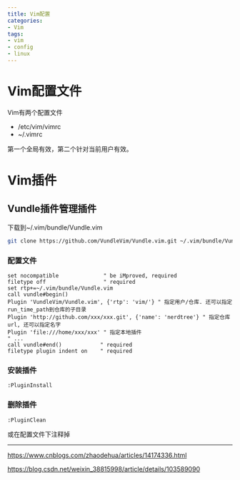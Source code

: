 ```yaml
---
title: Vim配置
categories: 
- Vim
tags: 
- vim
- config
- linux
---
```


# Vim配置文件

Vim有两个配置文件

- /etc/vim/vimrc
- ~/.vimrc

第一个全局有效，第二个针对当前用户有效。

# Vim插件

## Vundle插件管理插件

下载到~/.vim/bundle/Vundle.vim

```sh
git clone https://github.com/VundleVim/Vundle.vim.git ~/.vim/bundle/Vundle.vim
```

### 配置文件

```
set nocompatible              " be iMproved, required
filetype off                  " required
set rtp+=~/.vim/bundle/Vundle.vim
call vundle#begin()
Plugin 'VundleVim/Vundle.vim', {'rtp': 'vim/'} " 指定用户/仓库. 还可以指定run_time_path到仓库的子目录
Plugin 'http://github.com/xxx/xxx.git', {'name': 'nerdtree'} " 指定仓库url, 还可以指定名字
Plugin 'file:///home/xxx/xxx' " 指定本地插件
" ...
call vundle#end()            " required
filetype plugin indent on    " required
```

### 安装插件

`:PluginInstall`

### 删除插件

`:PluginClean`

或在配置文件下注释掉







----

https://www.cnblogs.com/zhaodehua/articles/14174336.html

https://blog.csdn.net/weixin_38815998/article/details/103589090

